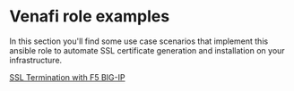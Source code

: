 # Venafi role examples

In this section you'll find some use case scenarios that implement this ansible role to automate SSL certificate generation and installation on your infrastructure.

[SSL Termination with F5 BIG-IP](f5_example)
